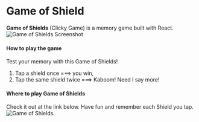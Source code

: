 # Game of Shield 
**Game of Shields** (Clicky Game) is a memory game built with React. 
![Game of Shields Screenshot](Game-Of-Shields/client/public/game-of-shields.png)

#### How to play the game
Test your memory with this Game of Shields! 

1. Tap a shield once ===> you win, 
2. Tap the same shield twice ===> Kaboom!
   Need I say more! 

#### Where to play Game of Shields
Check it out at the link below. Have fun and remember each Shield you tap.
![Game of Shields](https://zizaeric.github.io/game-of-shields/). 
